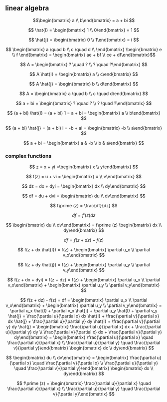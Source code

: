 ## linear algebra

$$\begin{bmatrix}  a \\
  b\end{bmatrix} = a + bi $$

$$ \hat{I} = \begin{bmatrix}  1 \\
  0\end{bmatrix} = 1 $$

$$ \hat{j} = \begin{bmatrix}  0 \\
  1\end{bmatrix} = i $$

$$ \begin{bmatrix}
a \quad b \\
c \quad d \\ \end{bmatrix}
\begin{bmatrix}  e \\
f \end{bmatrix} = \begin{bmatrix}  ae + bf \\
ce + df\end{bmatrix}$$

$$ A = \begin{bmatrix}  ? \quad ? \\
? \quad ?\end{bmatrix} $$

$$ A \hat{I} = \begin{bmatrix}  a \\
c\end{bmatrix} $$

$$ A \hat{j} = \begin{bmatrix}  b \\
d\end{bmatrix} $$

$$ A = \begin{bmatrix}  a \quad b \\
c \quad d\end{bmatrix} $$

$$ a + bi = \begin{bmatrix}  ? \quad ? \\
? \quad ?\end{bmatrix} $$

$$ (a + bi) \hat{I} = (a + bi) 1 = a + bi = \begin{bmatrix}  a \\
b\end{bmatrix} $$

$$ (a + bi) \hat{j} = (a + bi) i = -b + ai = \begin{bmatrix}  -b \\
a\end{bmatrix} $$

$$ a + bi = \begin{bmatrix} a & -b \\
b & a\end{bmatrix} $$

### complex functions

$$ z = x + yi =\begin{bmatrix}  x \\
y\end{bmatrix} $$

$$ f(z) = u + vi = \begin{bmatrix}  u \\
v\end{bmatrix} $$

$$ dz = dx + dyi = \begin{bmatrix}  dx \\
dy\end{bmatrix} $$

$$ df = du + dvi = \begin{bmatrix}  du \\
dv\end{bmatrix} $$

$$ f\prime (z) = \frac{df}{dz} $$

$$ df = f\prime (z) dz $$

$$ \begin{bmatrix}  du \\
dv\end{bmatrix} = f\prime (z) \begin{bmatrix}  dx \\
dy\end{bmatrix} $$

$$ df = f(z + dz) - f(z) $$

$$ f(z + dx \hat{I}) = f(z) + \begin{bmatrix}  \partial u_x \\
\partial v_x\end{bmatrix} $$

$$ f(z + dy \hat{j}) = f(z) + \begin{bmatrix}  \partial u_y \\
\partial v_y\end{bmatrix} $$

$$ f(z + dx + dyi) = f(z + dz) = f(z) + \begin{bmatrix}  \partial u_x \\
\partial v_x\end{bmatrix} + \begin{bmatrix}  \partial u_y \\
\partial v_y\end{bmatrix} $$

$$ f(z + dz) - f(z) = df = \begin{bmatrix}  \partial u_x \\
\partial v_x\end{bmatrix} + \begin{bmatrix}  \partial u_y \\
\partial v_y\end{bmatrix} = \partial u_x \hat{I} + \partial v_x \hat{j} + \partial u_y \hat{I} + \partial v_y \hat{j} = \frac{\partial u}{\partial x} dx \hat{I} + \frac{\partial v}{\partial x} dx \hat{j} + \frac{\partial u}{\partial y} dy \hat{I} + \frac{\partial v}{\partial y} dy \hat{j} = \begin{bmatrix} \frac{\partial u}{\partial x} dx + \frac{\partial u}{\partial y} dy  \\
\frac{\partial v}{\partial x} dx + \frac{\partial v}{\partial y} dy\end{bmatrix} = \begin{bmatrix}  \frac{\partial u}{\partial x} \quad \frac{\partial v}{\partial x} \\
\frac{\partial u}{\partial y} \quad \frac{\partial v}{\partial y}\end{bmatrix} \begin{bmatrix}  dx \\
dy\end{bmatrix} $$

$$ \begin{bmatrix}  du \\
dv\end{bmatrix} = \begin{bmatrix}  \frac{\partial u}{\partial x} \quad \frac{\partial v}{\partial x} \\
\frac{\partial u}{\partial y} \quad \frac{\partial v}{\partial y}\end{bmatrix} \begin{bmatrix}  dx \\
dy\end{bmatrix} $$

$$ f\prime (z) = \begin{bmatrix}  \frac{\partial u}{\partial x} \quad \frac{\partial v}{\partial x} \\
\frac{\partial u}{\partial y} \quad \frac{\partial v}{\partial y}\end{bmatrix} $$
